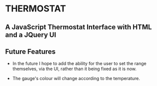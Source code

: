 # THERMOSTAT

## A JavaScript Thermostat Interface with HTML and a JQuery UI

## Future Features

- In the future I hope to add the ability for the user to set the range themselves, via the UI, rather than it being fixed as it is now.

- The gauge's colour will change according to the temperature.
